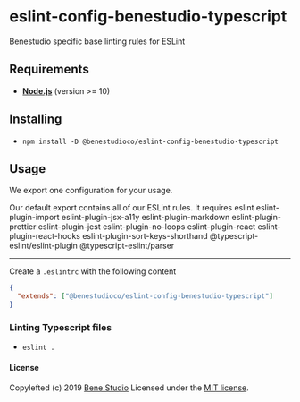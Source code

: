 # eslint-config-benestudio-typescript

Benestudio specific base linting rules for ESLint

## Requirements

- **[Node.js][4]** (version >= 10)

## Installing

- `npm install -D @benestudioco/eslint-config-benestudio-typescript`

## Usage

We export one configuration for your usage.

Our default export contains all of our ESLint rules. It requires eslint eslint-plugin-import eslint-plugin-jsx-a11y eslint-plugin-markdown eslint-plugin-prettier eslint-plugin-jest eslint-plugin-no-loops eslint-plugin-react eslint-plugin-react-hooks eslint-plugin-sort-keys-shorthand @typescript-eslint/eslint-plugin @typescript-eslint/parser

---

Create a `.eslintrc` with the following content

```json
{
  "extends": ["@benestudioco/eslint-config-benestudio-typescript"]
}
```

### Linting Typescript files

- `eslint .`

#### License

Copylefted (c) 2019 [Bene Studio][3] Licensed under the [MIT license][2].

[1]: ./LICENSE
[2]: https://www.npmjs.com/package/eslint-config-benestudio
[3]: https://benestudio.co/
[4]: https://nodejs.org
